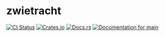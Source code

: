 # zwietracht

[![CI Status](https://github.com/ModProg/zwietracht/actions/workflows/test.yaml/badge.svg)](https://github.com/ModProg/zwietracht/actions/workflows/test.yaml)
[![Crates.io](https://img.shields.io/crates/v/zwietracht)](https://crates.io/crates/zwietracht)
[![Docs.rs](https://img.shields.io/crates/v/template?color=informational&label=docs.rs)](https://docs.rs/zwietracht)
[![Documentation for `main`](https://img.shields.io/badge/docs-main-informational)](https://modprog.github.io/zwietracht/zwietracht/)
